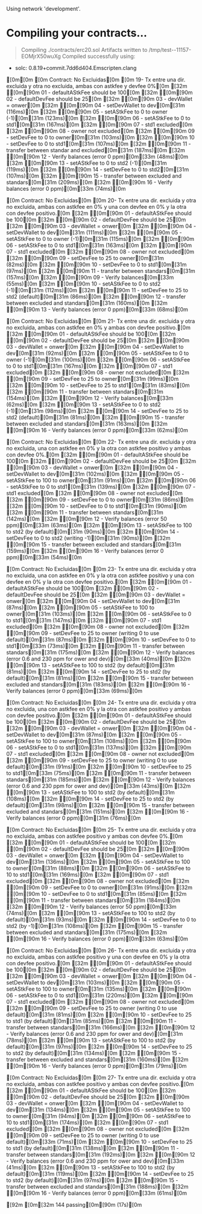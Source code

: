 Using network 'development'.


Compiling your contracts...
===========================
> Compiling ./contracts/erc20.sol
> Artifacts written to /tmp/test--11157-EOMjrX50wuXg
> Compiled successfully using:
   - solc: 0.8.19+commit.7dd6d404.Emscripten.clang

[0m[0m
[0m  Contract: No Excluidas[0m
[0m    19- Tx entre una dir. excluida y otra no excluida, ambas con astkfee y devfee 0%[0m
    [32m  ✔[0m[90m 01 - defaultAStkFee should be 100[0m
    [32m  ✔[0m[90m 02 - defaultDevFee should be 25[0m
    [32m  ✔[0m[90m 03 - devWallet = onwer[0m
    [32m  ✔[0m[90m 04 - setDevWallet to dev[0m[31m (116ms)[0m
    [32m  ✔[0m[90m 05 - setAStkFee to 0 to owner (-1)[0m[31m (123ms)[0m
    [32m  ✔[0m[90m 06 - setAStkFee to 0 to std1[0m[31m (167ms)[0m
    [32m  ✔[0m[90m 07 - std1 excluded[0m
    [32m  ✔[0m[90m 08 - owner not excluded[0m
    [32m  ✔[0m[90m 09 - setDevFee to 0 to owner[0m[31m (103ms)[0m
    [32m  ✔[0m[90m 10 - setDevFee to 0 to std1[0m[31m (107ms)[0m
    [32m  ✔[0m[90m 11 - transfer between standar and excluded[0m[31m (187ms)[0m
    [32m  ✔[0m[90m 12 - Verify balances (error 0 ppm)[0m[33m (48ms)[0m
    [32m  ✔[0m[90m 13 - setAStkFee to 0 to std2 (-1)[0m[31m (119ms)[0m
    [32m  ✔[0m[90m 14 - setDevFee to 0 to std2[0m[31m (107ms)[0m
    [32m  ✔[0m[90m 15 - transfer between excluded and standars[0m[31m (209ms)[0m
    [32m  ✔[0m[90m 16 - Verify balances (error 0 ppm)[0m[33m (74ms)[0m

[0m  Contract: No Excluidas[0m
[0m    20- Tx entre una dir. excluida y otra no excluida, ambas con astkfee en 0% y una con devfee en 0% y la otra con devfee positivo.[0m
    [32m  ✔[0m[90m 01 - defaultAStkFee should be 100[0m
    [32m  ✔[0m[90m 02 - defaultDevFee should be 25[0m
    [32m  ✔[0m[90m 03 - devWallet = onwer[0m
    [32m  ✔[0m[90m 04 - setDevWallet to dev[0m[31m (111ms)[0m
    [32m  ✔[0m[90m 05 - setAStkFee to 0 to owner (-1)[0m[31m (115ms)[0m
    [32m  ✔[0m[90m 06 - setAStkFee to 0 to std1[0m[31m (163ms)[0m
    [32m  ✔[0m[90m 07 - std1 excluded[0m
    [32m  ✔[0m[90m 08 - owner not excluded[0m
    [32m  ✔[0m[90m 09 - setDevFee to 25 to owner[0m[31m (82ms)[0m
    [32m  ✔[0m[90m 10 - setDevFee to 0 to std1[0m[31m (97ms)[0m
    [32m  ✔[0m[90m 11 - transfer between standars[0m[31m (157ms)[0m
    [32m  ✔[0m[90m 09 - Verify balances[0m[33m (55ms)[0m
    [32m  ✔[0m[90m 10 - setAStkFee to 0 to std2 (-1)[0m[31m (112ms)[0m
    [32m  ✔[0m[90m 11 - setDevFee to 25 to std2 (default)[0m[31m (86ms)[0m
    [32m  ✔[0m[90m 12 - transfer between excluded and standars[0m[31m (160ms)[0m
    [32m  ✔[0m[90m 13 - Verify balances (error 0 ppm)[0m[33m (68ms)[0m

[0m  Contract: No Excluidas[0m
[0m    21- Tx entre una dir. excluida y otra no excluida, ambas con astkfee en 0% y ambas con devfee positivo.[0m
    [32m  ✔[0m[90m 01 - defaultAStkFee should be 100[0m
    [32m  ✔[0m[90m 02 - defaultDevFee should be 25[0m
    [32m  ✔[0m[90m 03 - devWallet = onwer[0m
    [32m  ✔[0m[90m 04 - setDevWallet to dev[0m[31m (92ms)[0m
    [32m  ✔[0m[90m 05 - setAStkFee to 0 to owner (-1)[0m[31m (100ms)[0m
    [32m  ✔[0m[90m 06 - setAStkFee to 0 to std1[0m[31m (167ms)[0m
    [32m  ✔[0m[90m 07 - std1 excluded[0m
    [32m  ✔[0m[90m 08 - owner not excluded[0m
    [32m  ✔[0m[90m 09 - setDevFee to 25 to owner[0m[31m (99ms)[0m
    [32m  ✔[0m[90m 10 - setDevFee to 25 to std1[0m[31m (83ms)[0m
    [32m  ✔[0m[90m 11 - transfer between standars[0m[31m (154ms)[0m
    [32m  ✔[0m[90m 12 - Verify balances[0m[33m (62ms)[0m
    [32m  ✔[0m[90m 13 - setAStkFee to 0 to std2 (-1)[0m[31m (98ms)[0m
    [32m  ✔[0m[90m 14 - setDevFee to 25 to std2 (default)[0m[31m (81ms)[0m
    [32m  ✔[0m[90m 15 - transfer between excluded and standars[0m[31m (163ms)[0m
    [32m  ✔[0m[90m 16 - Verify balances (error 0 ppm)[0m[33m (62ms)[0m

[0m  Contract: No Excluidas[0m
[0m    22- Tx entre una dir. excluida y otra no excluida, una con astkfee en 0% y la otra con astkfee positivo y ambas con devfee 0%.[0m
    [32m  ✔[0m[90m 01 - defaultAStkFee should be 100[0m
    [32m  ✔[0m[90m 02 - defaultDevFee should be 25[0m
    [32m  ✔[0m[90m 03 - devWallet = onwer[0m
    [32m  ✔[0m[90m 04 - setDevWallet to dev[0m[31m (102ms)[0m
    [32m  ✔[0m[90m 05 - setAStkFee to 100 to owner[0m[31m (91ms)[0m
    [32m  ✔[0m[90m 06 - setAStkFee to 0 to std1[0m[31m (139ms)[0m
    [32m  ✔[0m[90m 07 - std1 excluded[0m
    [32m  ✔[0m[90m 08 - owner not excluded[0m
    [32m  ✔[0m[90m 09 - setDevFee to 0 to owner[0m[31m (86ms)[0m
    [32m  ✔[0m[90m 10 - setDevFee to 0 to std1[0m[31m (90ms)[0m
    [32m  ✔[0m[90m 11 - transfer between standars[0m[31m (142ms)[0m
    [32m  ✔[0m[90m 12 - Verify balances (error 50 ppm)[0m[33m (63ms)[0m
    [32m  ✔[0m[90m 13 - setAStkFee to 100 to std2 (by default)[0m[31m (90ms)[0m
    [32m  ✔[0m[90m 14 - setDevFee to 0 to std2 (writing -1)[0m[31m (90ms)[0m
    [32m  ✔[0m[90m 15 - transfer between excluded and standars[0m[31m (159ms)[0m
    [32m  ✔[0m[90m 16 - Verify balances (error 0 ppm)[0m[33m (54ms)[0m

[0m  Contract: No Excluidas[0m
[0m    23- Tx entre una dir. excluida y otra no excluida, una con astkfee en 0% y la otra con astkfee positivo y una con devfee en 0% y la otra con devfee positivo.[0m
    [32m  ✔[0m[90m 01 - defaultAStkFee should be 100[0m
    [32m  ✔[0m[90m 02 - defaultDevFee should be 25[0m
    [32m  ✔[0m[90m 03 - devWallet = onwer[0m
    [32m  ✔[0m[90m 04 - setDevWallet to dev[0m[31m (87ms)[0m
    [32m  ✔[0m[90m 05 - setAStkFee to 100 to owner[0m[31m (103ms)[0m
    [32m  ✔[0m[90m 06 - setAStkFee to 0 to std1[0m[31m (147ms)[0m
    [32m  ✔[0m[90m 07 - std1 excluded[0m
    [32m  ✔[0m[90m 08 - owner not excluded[0m
    [32m  ✔[0m[90m 09 - setDevFee to 25 to owner (writing 0 to use default)[0m[31m (87ms)[0m
    [32m  ✔[0m[90m 10 - setDevFee to 0 to std1[0m[33m (73ms)[0m
    [32m  ✔[0m[90m 11 - transfer between standars[0m[31m (175ms)[0m
    [32m  ✔[0m[90m 12 - Verify balances (error 0.6 and 230 ppm for ower and dev)[0m[33m (40ms)[0m
    [32m  ✔[0m[90m 13 - setAStkFee to 100 to std2 (by default)[0m[31m (81ms)[0m
    [32m  ✔[0m[90m 14 - setDevFee to 25 to std2 (by default)[0m[31m (81ms)[0m
    [32m  ✔[0m[90m 15 - transfer between excluded and standars[0m[31m (183ms)[0m
    [32m  ✔[0m[90m 16 - Verify balances (error 0 ppm)[0m[33m (69ms)[0m

[0m  Contract: No Excluidas[0m
[0m    24- Tx entre una dir. excluida y otra no excluida, una con astkfee en 0% y la otra con astkfee positivo y ambas con devfee positivo.[0m
    [32m  ✔[0m[90m 01 - defaultAStkFee should be 100[0m
    [32m  ✔[0m[90m 02 - defaultDevFee should be 25[0m
    [32m  ✔[0m[90m 03 - devWallet = onwer[0m
    [32m  ✔[0m[90m 04 - setDevWallet to dev[0m[31m (87ms)[0m
    [32m  ✔[0m[90m 05 - setAStkFee to 100 to owner[0m[31m (108ms)[0m
    [32m  ✔[0m[90m 06 - setAStkFee to 0 to std1[0m[31m (137ms)[0m
    [32m  ✔[0m[90m 07 - std1 excluded[0m
    [32m  ✔[0m[90m 08 - owner not excluded[0m
    [32m  ✔[0m[90m 09 - setDevFee to 25 to owner (writing 0 to use default)[0m[31m (91ms)[0m
    [32m  ✔[0m[90m 10 - setDevFee to 25 to std1[0m[33m (75ms)[0m
    [32m  ✔[0m[90m 11 - transfer between standars[0m[31m (185ms)[0m
    [32m  ✔[0m[90m 12 - Verify balances (error 0.6 and 230 ppm for ower and dev)[0m[33m (43ms)[0m
    [32m  ✔[0m[90m 13 - setAStkFee to 100 to std2 (by default)[0m[31m (108ms)[0m
    [32m  ✔[0m[90m 14 - setDevFee to 25 to std2 (by default)[0m[31m (98ms)[0m
    [32m  ✔[0m[90m 15 - transfer between excluded and standars[0m[31m (151ms)[0m
    [32m  ✔[0m[90m 16 - Verify balances (error 0 ppm)[0m[31m (76ms)[0m

[0m  Contract: No Excluidas[0m
[0m    25- Tx entre una dir. excluida y otra no excluida, ambas con astkfee positivo y ambas con devfee 0%.[0m
    [32m  ✔[0m[90m 01 - defaultAStkFee should be 100[0m
    [32m  ✔[0m[90m 02 - defaultDevFee should be 25[0m
    [32m  ✔[0m[90m 03 - devWallet = onwer[0m
    [32m  ✔[0m[90m 04 - setDevWallet to dev[0m[31m (136ms)[0m
    [32m  ✔[0m[90m 05 - setAStkFee to 100 to owner[0m[31m (88ms)[0m
    [32m  ✔[0m[90m 06 - setAStkFee to 10 to std1[0m[31m (169ms)[0m
    [32m  ✔[0m[90m 07 - std1 excluded[0m
    [32m  ✔[0m[90m 08 - owner not excluded[0m
    [32m  ✔[0m[90m 09 - setDevFee to 0 to owner[0m[31m (91ms)[0m
    [32m  ✔[0m[90m 10 - setDevFee to 0 to std1[0m[31m (85ms)[0m
    [32m  ✔[0m[90m 11 - transfer between standars[0m[31m (184ms)[0m
    [32m  ✔[0m[90m 12 - Verify balances (error 50 ppm)[0m[33m (74ms)[0m
    [32m  ✔[0m[90m 13 - setAStkFee to 100 to std2 (by default)[0m[31m (93ms)[0m
    [32m  ✔[0m[90m 14 - setDevFee to 0 to std2 (by -1)[0m[31m (108ms)[0m
    [32m  ✔[0m[90m 15 - transfer between excluded and standars[0m[31m (175ms)[0m
    [32m  ✔[0m[90m 16 - Verify balances (error 0 ppm)[0m[33m (63ms)[0m

[0m  Contract: No Excluidas[0m
[0m    26- Tx entre una dir. excluida y otra no excluida, ambas con astkfee positivo y una con devfee en 0% y la otra con devfee positivo.[0m
    [32m  ✔[0m[90m 01 - defaultAStkFee should be 100[0m
    [32m  ✔[0m[90m 02 - defaultDevFee should be 25[0m
    [32m  ✔[0m[90m 03 - devWallet = onwer[0m
    [32m  ✔[0m[90m 04 - setDevWallet to dev[0m[31m (103ms)[0m
    [32m  ✔[0m[90m 05 - setAStkFee to 100 to owner[0m[31m (135ms)[0m
    [32m  ✔[0m[90m 06 - setAStkFee to 0 to std1[0m[31m (220ms)[0m
    [32m  ✔[0m[90m 07 - std1 excluded[0m
    [32m  ✔[0m[90m 08 - owner not excluded[0m
    [32m  ✔[0m[90m 09 - setDevFee to 25 to owner (writing 0 to use default)[0m[31m (81ms)[0m
    [32m  ✔[0m[90m 10 - setDevFee to 25 to std1 (by default)[0m[31m (85ms)[0m
    [32m  ✔[0m[90m 11 - transfer between standars[0m[31m (166ms)[0m
    [32m  ✔[0m[90m 12 - Verify balances (error 0.6 and 230 ppm for ower and dev)[0m[31m (78ms)[0m
    [32m  ✔[0m[90m 13 - setAStkFee to 100 to std2 (by default)[0m[31m (97ms)[0m
    [32m  ✔[0m[90m 14 - setDevFee to 25 to std2 (by default)[0m[31m (134ms)[0m
    [32m  ✔[0m[90m 15 - transfer between excluded and standars[0m[31m (160ms)[0m
    [32m  ✔[0m[90m 16 - Verify balances (error 0 ppm)[0m[31m (79ms)[0m

[0m  Contract: No Excluidas[0m
[0m    27- Tx entre una dir. excluida y otra no excluida, ambas con astkfee positivo y ambas con devfee positivo.[0m
    [32m  ✔[0m[90m 01 - defaultAStkFee should be 100[0m
    [32m  ✔[0m[90m 02 - defaultDevFee should be 25[0m
    [32m  ✔[0m[90m 03 - devWallet = onwer[0m
    [32m  ✔[0m[90m 04 - setDevWallet to dev[0m[31m (134ms)[0m
    [32m  ✔[0m[90m 05 - setAStkFee to 100 to owner[0m[31m (94ms)[0m
    [32m  ✔[0m[90m 06 - setAStkFee to 10 to std1[0m[31m (174ms)[0m
    [32m  ✔[0m[90m 07 - std1 excluded[0m
    [32m  ✔[0m[90m 08 - owner not excluded[0m
    [32m  ✔[0m[90m 09 - setDevFee to 25 to owner (writing 0 to use default)[0m[33m (71ms)[0m
    [32m  ✔[0m[90m 10 - setDevFee to 25 to std1 (by default)[0m[31m (138ms)[0m
    [32m  ✔[0m[90m 11 - transfer between standars[0m[31m (192ms)[0m
    [32m  ✔[0m[90m 12 - Verify balances (error 0.6 and 230 ppm for ower and dev)[0m[33m (41ms)[0m
    [32m  ✔[0m[90m 13 - setAStkFee to 100 to std2 (by default)[0m[31m (119ms)[0m
    [32m  ✔[0m[90m 14 - setDevFee to 25 to std2 (by default)[0m[31m (97ms)[0m
    [32m  ✔[0m[90m 15 - transfer between excluded and standars[0m[31m (188ms)[0m
    [32m  ✔[0m[90m 16 - Verify balances (error 0 ppm)[0m[33m (61ms)[0m


[92m [0m[32m 144 passing[0m[90m (17s)[0m

